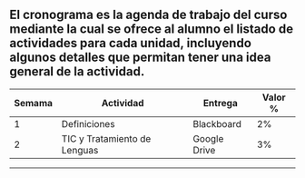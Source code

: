 
El cronograma es la agenda de trabajo del curso mediante la cual se ofrece al alumno el listado de actividades para cada unidad, incluyendo algunos detalles que permitan tener una idea general de la actividad.
---


| Semama | Actividad | Entrega | Valor % |
| --- | --- | --- | --- |
| 1 | Definiciones | Blackboard | 2% |
| 2 | TIC y Tratamiento de Lenguas | Google Drive | 3% |


---
